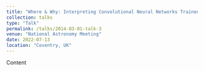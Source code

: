 ```yaml
---
title: "Where & Why: Interpreting Convolutional Neural Networks Trained to Identify Strong Gravitational Lenses"
collection: talks
type: "Talk"
permalink: /talks/2014-03-01-talk-3
venue: "National Astronomy Meeting"
date: 2022-07-13
location: "Coventry, UK"
---
```


Content
